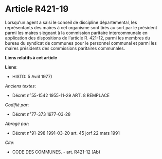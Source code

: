 # Article R421-19

Lorsqu'un agent a saisi le conseil de discipline départemental, les représentants des maires à cet organisme sont tirés au
sort par le président parmi les maires siégeant à la commission paritaire intercommunale en application des dispositions de
l'article R. 421-12, parmi les membres du bureau du syndicat de communes pour le personnel communal et parmi les maires
présidents des commissions paritaires communales.

**Liens relatifs à cet article**

**Liens**:

  - HISTO: 5 Avril 1977)

_Anciens textes_:

  - Décret n°55-1542 1955-11-29 ART. 8 REMPLACE

_Codifié par_:

  - Décret n°77-373 1977-03-28

_Abrogé par_:

  - Décret n°91-298 1991-03-20 art. 45 jorf 22 mars 1991

_Cite_:

  - CODE DES COMMUNES. - art. R421-12 (Ab)
